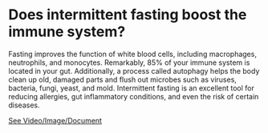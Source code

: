 # Does intermittent fasting boost the immune system?

Fasting improves the function of white blood cells, including macrophages, neutrophils, and monocytes. Remarkably, 85% of your immune system is located in your gut. Additionally, a process called autophagy helps the body clean up old, damaged parts and flush out microbes such as viruses, bacteria, fungi, yeast, and mold. Intermittent fasting is an excellent tool for reducing allergies, gut inflammatory conditions, and even the risk of certain diseases.

 [See Video/Image/Document](https://hls-player.drberg.com/asset?path=migrated-assets/how-does-intermittent-fasting-boost-the-immune-system-drberg)